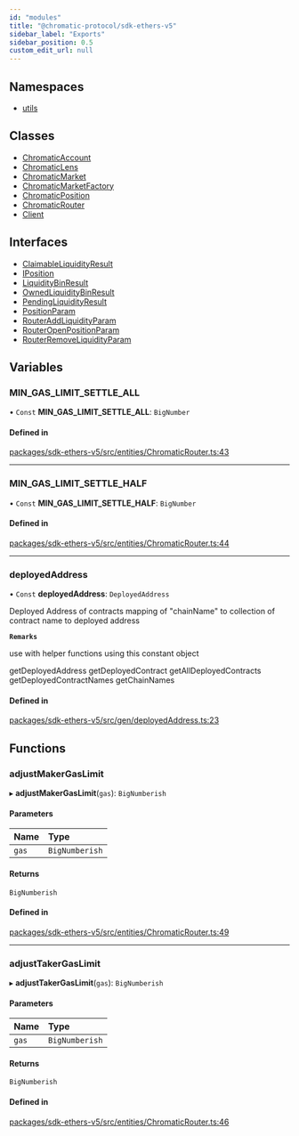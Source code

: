 ```yaml
---
id: "modules"
title: "@chromatic-protocol/sdk-ethers-v5"
sidebar_label: "Exports"
sidebar_position: 0.5
custom_edit_url: null
---
```


## Namespaces

- [utils](namespaces/utils.md)

## Classes

- [ChromaticAccount](classes/ChromaticAccount.md)
- [ChromaticLens](classes/ChromaticLens.md)
- [ChromaticMarket](classes/ChromaticMarket.md)
- [ChromaticMarketFactory](classes/ChromaticMarketFactory.md)
- [ChromaticPosition](classes/ChromaticPosition.md)
- [ChromaticRouter](classes/ChromaticRouter.md)
- [Client](classes/Client.md)

## Interfaces

- [ClaimableLiquidityResult](interfaces/ClaimableLiquidityResult.md)
- [IPosition](interfaces/IPosition.md)
- [LiquidityBinResult](interfaces/LiquidityBinResult.md)
- [OwnedLiquidityBinResult](interfaces/OwnedLiquidityBinResult.md)
- [PendingLiquidityResult](interfaces/PendingLiquidityResult.md)
- [PositionParam](interfaces/PositionParam.md)
- [RouterAddLiquidityParam](interfaces/RouterAddLiquidityParam.md)
- [RouterOpenPositionParam](interfaces/RouterOpenPositionParam.md)
- [RouterRemoveLiquidityParam](interfaces/RouterRemoveLiquidityParam.md)

## Variables

### MIN\_GAS\_LIMIT\_SETTLE\_ALL

• `Const` **MIN\_GAS\_LIMIT\_SETTLE\_ALL**: `BigNumber`

#### Defined in

[packages/sdk-ethers-v5/src/entities/ChromaticRouter.ts:43](https://github.com/chromatic-protocol/sdk/blob/28b8987/packages/sdk-ethers-v5/src/entities/ChromaticRouter.ts#L43)

___

### MIN\_GAS\_LIMIT\_SETTLE\_HALF

• `Const` **MIN\_GAS\_LIMIT\_SETTLE\_HALF**: `BigNumber`

#### Defined in

[packages/sdk-ethers-v5/src/entities/ChromaticRouter.ts:44](https://github.com/chromatic-protocol/sdk/blob/28b8987/packages/sdk-ethers-v5/src/entities/ChromaticRouter.ts#L44)

___

### deployedAddress

• `Const` **deployedAddress**: `DeployedAddress`

Deployed Address of contracts
mapping of "chainName" to collection of contract name to deployed address

**`Remarks`**

use with helper functions using this constant object

getDeployedAddress
getDeployedContract
getAllDeployedContracts
getDeployedContractNames
getChainNames

#### Defined in

[packages/sdk-ethers-v5/src/gen/deployedAddress.ts:23](https://github.com/chromatic-protocol/sdk/blob/28b8987/packages/sdk-ethers-v5/src/gen/deployedAddress.ts#L23)

## Functions

### adjustMakerGasLimit

▸ **adjustMakerGasLimit**(`gas`): `BigNumberish`

#### Parameters

| Name | Type |
| :------ | :------ |
| `gas` | `BigNumberish` |

#### Returns

`BigNumberish`

#### Defined in

[packages/sdk-ethers-v5/src/entities/ChromaticRouter.ts:49](https://github.com/chromatic-protocol/sdk/blob/28b8987/packages/sdk-ethers-v5/src/entities/ChromaticRouter.ts#L49)

___

### adjustTakerGasLimit

▸ **adjustTakerGasLimit**(`gas`): `BigNumberish`

#### Parameters

| Name | Type |
| :------ | :------ |
| `gas` | `BigNumberish` |

#### Returns

`BigNumberish`

#### Defined in

[packages/sdk-ethers-v5/src/entities/ChromaticRouter.ts:46](https://github.com/chromatic-protocol/sdk/blob/28b8987/packages/sdk-ethers-v5/src/entities/ChromaticRouter.ts#L46)
